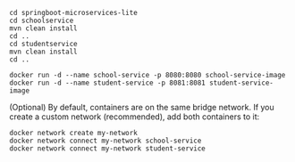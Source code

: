 ```
cd springboot-microservices-lite
cd schoolservice
mvn clean install
cd ..
cd studentservice
mvn clean install
cd ..
```

```
docker run -d --name school-service -p 8080:8080 school-service-image
docker run -d --name student-service -p 8081:8081 student-service-image
```

(Optional) By default, containers are on the same bridge network. If you create a custom network (recommended), add both containers to it:
```
docker network create my-network
docker network connect my-network school-service
docker network connect my-network student-service
```
